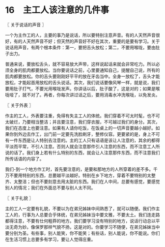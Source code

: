 # 16　主工人该注意的几件事



〖 关于说话的声音 〗

一个为主作工的人，主要的事乃是说话，所以要特别注意声音。有的人天然声音很好，有的人天然声音不好；但天然的声音好不好在其次，重要的是要有学习。关于说话用声音，有两个根本条件：第一，要把舌头放松；第二，不要用喉咙，要由肚子出力。

普通来说，要放松舌头，就不容易放大声带，这样说起话来就会非常吃力。所以必须全身的肌肉都要放松。当你要说话之前，心里要通知自己，提醒自己说，所有的肌肉都要放松。你的舌头要刚刚好平平的放在牙齿当中。全身一放松了，舌头才能放松，才能起首用放松的舌头说话。其次，我们说话要像风琴一样，就是说，我们要用肚子打气，不要光用喉咙发声。你讲话以后，肚子酸了，这是对的；如果是喉咙哑了，就不对了。再者，你每次讲过话之后，要用消毒水冲洗喉咙，以免发炎。



〖 关于外表 〗

作主的工人，外表要注重，免得有失主工人的体统。我们穿着不可太时髦，也不可太破烂，乃要相当整洁；并且要注意，我们穿衣服，不可越过我们的身分。其次，我们在态度上也要注意。如果有人请你吃饭，在饭桌上的一切声音要越小越好。如果你到外边去作工，出门前一定要先洗脸刷牙，整修仪容。更要紧的是，身上不可有一件东西是让人特别去注意的。主的工人只有话语是该让人注意的，其余的都得平淡而平常，不引人注意。否则人就会注意那件引人注意的东西，而不注意工人所说的话了。我们身上若有什么特别的东西，就会让人注意那件东西，而不注意我们所传话语的内容了。

我们-到一个地方作工时，首先要注意的，是要和那地方的人所穿着的差不多。千万不要用特别的东西，总要越平淡越好。特别在乡下地方，穿着不要特别的太整齐、太整洁；但也不要刻意去用太脏的东西。我们在人中间，总要有感觉，要感觉别人的情况；我们在外面总不要与别人太不同。



〖 关于礼貌 〗

主的工人一定要有礼貌，不要以为在弟兄姊妹中间熟悉了，就可以随便。我们作主工人的，行事为人总要合乎体统，在弟兄姊妹当中要文雅，不要太土。我们连走路都得注意，不要有仕何粗莽的地方。我们要学习没有特别的地方，说话行动总以平淡无奇为妙。像保罗那样气貌不扬，这是对的。你要学习不随便，在弟兄姊妹当中要分别为圣。有些事，别人能笑，你不能笑；有些话，别人能说，你不能说。你们在生活习惯上总要多有学习，要让人觉得庄重。

